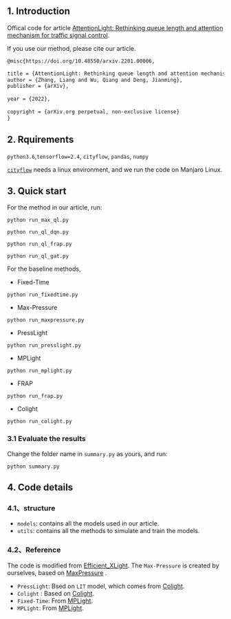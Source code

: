 ## 1. Introduction

Offical code for article [AttentionLight: Rethinking queue length and attention mechanism for traffic signal control](http://arxiv.org/abs/2201.00006).

If you use our method, please cite our article.
```latex
@misc{https://doi.org/10.48550/arxiv.2201.00006,

title = {AttentionLight: Rethinking queue length and attention mechanism for traffic signal control},
author = {Zhang, Liang and Wu, Qiang and Deng, Jianming},
publisher = {arXiv},
  
year = {2022},
  
copyright = {arXiv.org perpetual, non-exclusive license}
}
```

## 2. Rquirements
`python3.6`,`tensorflow=2.4`, `cityflow`, `pandas`, `numpy`

[`cityflow`](https://github.com/cityflow-project/CityFlow.git) needs a linux environment, and we run the code on Manjaro Linux.


## 3. Quick start

For the method in our article, run:
```shell
python run_max_ql.py
```
```shell
python run_ql_dqn.py
```
```shell
python run_ql_frap.py
```
```shell
python run_ql_gat.py
```

For the baseline methods,
- Fixed-Time
```shell
python run_fixedtime.py
```
- Max-Pressure
```shell
python run_maxpressure.py
```
- PressLight
```shell
python run_presslight.py
```
- MPLight
```shell
python run_mplight.py
```
- FRAP
```shell
python run_frap.py
```
- Colight
```shell
python run_colight.py
```
### 3.1 Evaluate the results
Change the folder name in `summary.py` as yours, and run: 
```shell
python summary.py
```
## 4. Code details
### 4.1、structure
- `models`: contains all the models used in our article.
- `utils`: contains all the methods to simulate and train the models.

### 4.2、Reference

The code is modified from [Efficient_XLight](https://github.com/LiangZhang1996/Efficient_XLight.git).
The `Max-Pressure` is created by ourselves, based on [MaxPressure](https://www.sciencedirect.com/science/article/pii/S0968090X13001782) .
- `PressLight`: Bsed on `LIT` model, which comes from [Colight](https://github.com/wingsweihua/colight.git).
- `Colight` : Based on [Colight](https://github.com/wingsweihua/colight.git).
- `Fixed-Time`: From [MPLight](https://github.com/Chacha-Chen/MPLight.git).
- `MPLight`: From [MPLight](https://github.com/Chacha-Chen/MPLight.git).


